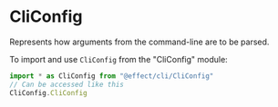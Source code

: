 # CliConfig

Represents how arguments from the command-line are to be parsed.

To import and use `CliConfig` from the "CliConfig" module:

```ts
import * as CliConfig from "@effect/cli/CliConfig"
// Can be accessed like this
CliConfig.CliConfig
```
